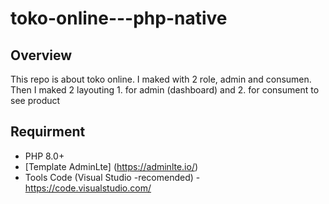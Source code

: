 # toko-online---php-native

## Overview

This repo is about toko online. I maked with 2 role, admin and consumen. Then I maked 2 layouting 1. for admin (dashboard) and 2. for consument to see product

## Requirment

- PHP 8.0+
- [Template AdminLte] (https://adminlte.io/)
- Tools Code (Visual Studio -recomended) - https://code.visualstudio.com/
